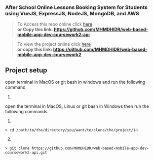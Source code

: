 ### After School Online Lessons Booking System for Students using VueJS, ExpressJS, NodeJS, MongoDB, and AWS

> To Access this repo online click [here](https://github.com/MHMDHIDR/web-based-mobile-app-dev-coursework2-api)\
> **or Copy this link: https://github.com/MHMDHIDR/web-based-mobile-app-dev-coursework2-api**

> To view the project online click [here](https://github.com/MHMDHIDR/web-based-mobile-app-dev-coursework2)\
> **or copy this link: https://github.com/MHMDHIDR/web-based-mobile-app-dev-coursework2**

## Project setup

open terminal in MacOS or git bash in windows and run the following command

1.

open the terminal in MacOS, Linux or git bash in Windows then run the following commands

1.

```
> cd /path/to/the/directory/you/want/to/clone/the/project/in
```

2.

```
> git clone https://github.com/MHMDHIDR/web-based-mobile-app-dev-coursework2-api.git
```
